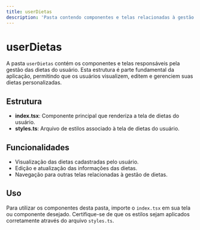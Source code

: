 ```yaml
---
title: userDietas
description: 'Pasta contendo componentes e telas relacionadas à gestão de dietas do usuário.'
---
```


# userDietas

A pasta `userDietas` contém os componentes e telas responsáveis pela gestão das dietas do usuário. Esta estrutura é parte fundamental da aplicação, permitindo que os usuários visualizem, editem e gerenciem suas dietas personalizadas.

## Estrutura

- **index.tsx**: Componente principal que renderiza a tela de dietas do usuário.
- **styles.ts**: Arquivo de estilos associado à tela de dietas do usuário.

## Funcionalidades

- Visualização das dietas cadastradas pelo usuário.
- Edição e atualização das informações das dietas.
- Navegação para outras telas relacionadas à gestão de dietas.

## Uso

Para utilizar os componentes desta pasta, importe o `index.tsx` em sua tela ou componente desejado. Certifique-se de que os estilos sejam aplicados corretamente através do arquivo `styles.ts`.